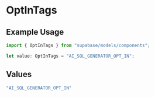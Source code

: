 # OptInTags

## Example Usage

```typescript
import { OptInTags } from "supabase/models/components";

let value: OptInTags = "AI_SQL_GENERATOR_OPT_IN";
```

## Values

```typescript
"AI_SQL_GENERATOR_OPT_IN"
```
